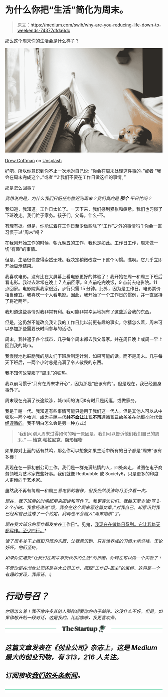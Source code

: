 # 为什么你把“生活”简化为周末。

> 原文：<https://medium.com/swlh/why-are-you-reducing-life-down-to-weekends-74377dfda6dc>

那么这个周末你的生活会是什么样子？

![](img/510d80c406ea2403667c6467a2563f04.png)

[Drew Coffman](https://unsplash.com/@drewcoffman?utm_source=medium&utm_medium=referral) on [Unsplash](https://unsplash.com?utm_source=medium&utm_medium=referral)

好吧。所以你意识到你不止一次地对自己说:
“你会在周末处理这件事的。”或者
“我会在周末完成这个。”或者
“让我们不要在工作日做这样的事情。”

那是怎么回事？

*我想说的是，为什么我们只把任务推迟到周末？我们真的是* ***那个*** *平日忙吗？*

我知道，我知道。工作日太忙了。一天下来，我们感到紧张和疲惫。我们也习惯了下班晚走。我们忙于家务。孩子们。父母。什么-不。

有理有据。但是，你能试着在工作日至少做些除了“工作”之外的事情吗？你会一直习惯于过“周末”吗？

在我刚开始工作的时候，朝九晚五的工作，我也是如此。工作日工作，周末做一切“有趣”的事情。

但是，生活很快变得索然无味。我决定稍微改变一下这个习惯。瞧啊。它几乎立即开始显示结果。

我喜欢电影。没有比在大屏幕上看电影更好的体验了！我开始在周一和周三下班后看电影。我过去常常在晚上 7 点前回家。8 点前吃完晚饭，9 点前去电影院。11 点回家。电影院离我家很近，步行只需 15 分钟。此外，因为是工作日，电影票价相当便宜。我喜欢一个人看电影。因此，我开始了一个工作日的惯例，并一直坚持了将近两年。

我知道这些事情对我非常有利。我可能非常幸运地拥有了这些适合我的东西。

但是，这仍然不能改变我让我的工作日比以前更有趣的事实。你猜怎么着，周末可以参加那些需要长时间参与的活动。

周末，我往返于各个城市，几乎每个周末都去我父母家。并在周日晚上或周一早上回到我的城市。

我慢慢地也鼓励我的朋友们下班后制定计划，如果可能的话。而不是周末。几乎每天下班后，一两个小时总是充满了令人敬畏的东西。

我不知何故克服了“周末”的狂热。

我以前习惯于“只有在周末才开心”，因为那是“应该有的”。但是现在，我已经置身事外了。

周末现在充满了长途跋涉，城市间的访问&有时只是闲逛，或做家务。

我是千禧一代。我知道有些事情可能只适用于我们这一代人。但是其他人可以从中吸取一两个教训。[成为千禧一代**并不会让**让我**不再**遵循我已故爷爷在他那个时代曾经遵循的](/the-post-grad-survival-guide/also-millennials-millennials-from-a-millennial-s-point-of-view-a5b8de7fb390)。我不明白怎么会是另一种方式:)

> “我们问别人周末过得如何的唯一原因是，我们可以告诉他们我们自己的周末。”
> ― **恰克·帕拉尼克**，**隐形怪物**

如果你对上面的话有共鸣，那么你可以想象如果生活中所有的日子都是“周末”该有多棒！

我现在在一家初创公司工作。我们是一群充满热情的人，四处奔走，试图在电子商务领域为艺术家做些好事。我们就像 Redbubble 或 Society6，只是更多的印度人更倾向于艺术家。

虽然我不再有每周一和周三*看电影的奢侈，但我仍然设法每月至少看一次。*

*现在，我下班后的时间都用来阅读和写作了。我更喜欢它们。我每天至少读/写 2-3 个小时。我曾经说过“哦，我会在这个周末写这篇文章。”对我自己。却意识到我已经和自己达成了一个约定，我再也不会陷入“周末陷阱”了。*

*现在我大部分的写作都发生在*工作日*。见鬼，[我现在在做每日系列。它让我每天都写作。至少四行。](/series/30-days-of-april-for-30-facial-expressions-ce9e4fb780b5)*

*读了很多关于上瘾和习惯的东西，让我意识到，只有难养成的习惯才能坚持。无论好坏。他们坚持。*

*如果你正遭受“让我们在周末享受快乐的生活”的折磨，你现在可以做一个实验了！*

*不管你是在创业公司还是在大公司工作，摆脱“工作日-周末”的束缚。这将是一个有趣的发现，我保证。:)*

# *行动号召？*

*你猜怎么着！我不像许多其他人那样想要你的电子邮件。这没什么不好。但是，如果你想开始一段对话，这是我的。比起咖啡，我更喜欢茶。*

*[![](img/308a8d84fb9b2fab43d66c117fcc4bb4.png)](https://medium.com/swlh)*

## *这篇文章发表在《创业公司》杂志上，这是 Medium 最大的创业刊物，有 313，216 人关注。*

## *订阅接收[我们的头条新闻](http://growthsupply.com/the-startup-newsletter/)。*

*[![](img/b0164736ea17a63403e660de5dedf91a.png)](https://medium.com/swlh)*